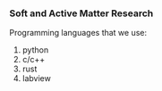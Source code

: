 ### Soft and Active Matter Research

Programming languages that we use:
1. python
2. c/c++
3. rust
3. labview

